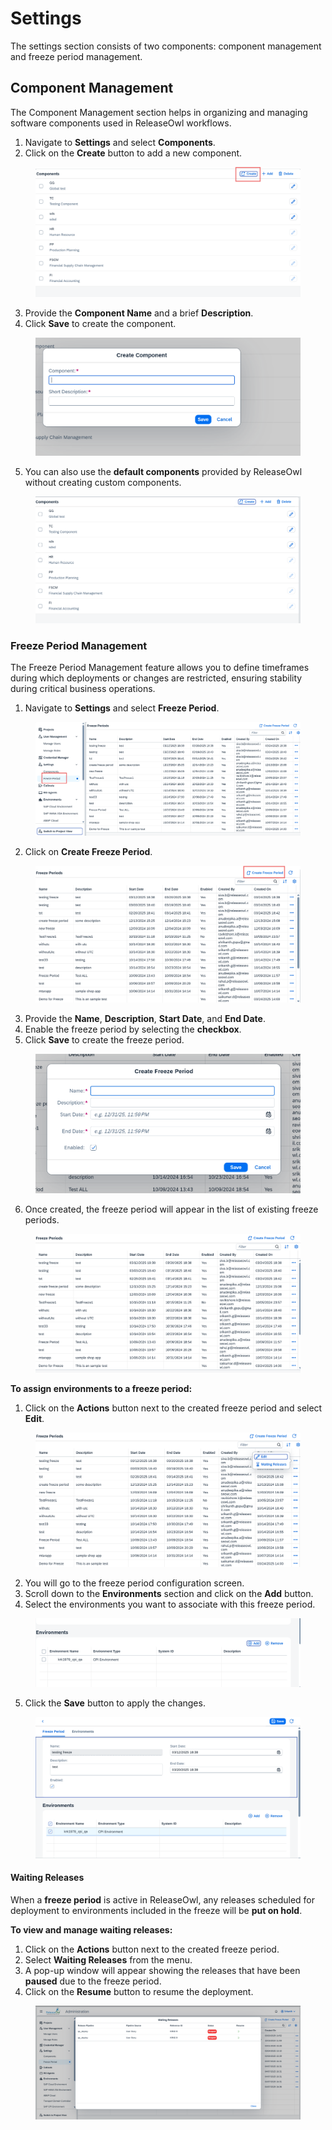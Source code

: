 # Settings

The settings section consists of two components: component management and freeze period management.

## Component Management

The Component Management section helps in organizing and managing software components used in ReleaseOwl workflows.

1. Navigate to **Settings** and select **Components**.
2. Click on the **Create** button to add a new component.

<figure><img src="../../.gitbook/assets/image (8) (1) (1) (1) (1) (1) (1) (1) (1) (1) (1).png" alt=""><figcaption></figcaption></figure>

3. Provide the **Component Name** and a brief **Description**.
4. Click **Save** to create the component.

<figure><img src="../../.gitbook/assets/image (9) (1) (1) (1) (1) (1) (1) (1) (1).png" alt=""><figcaption></figcaption></figure>

5. You can also use the **default components** provided by ReleaseOwl without creating custom components.

<figure><img src="../../.gitbook/assets/image (10) (1) (1) (1) (1) (1) (1) (1).png" alt=""><figcaption></figcaption></figure>

### Freeze Period Management

The Freeze Period Management feature allows you to define timeframes during which deployments or changes are restricted, ensuring stability during critical business operations.

1. Navigate to **Settings** and select **Freeze Period**.

<figure><img src="../../.gitbook/assets/image (12) (1) (1) (1) (1) (1).png" alt=""><figcaption></figcaption></figure>

2. Click on **Create Freeze Period**.

<figure><img src="../../.gitbook/assets/image (11) (1) (1) (1) (1) (1) (1) (1).png" alt=""><figcaption></figcaption></figure>

3. Provide the **Name**, **Description**, **Start Date**, and **End Date**.
4. Enable the freeze period by selecting the **checkbox**.
5. Click **Save** to create the freeze period.

<figure><img src="../../.gitbook/assets/image (14) (1) (1) (1) (1) (1).png" alt=""><figcaption></figcaption></figure>

6. Once created, the freeze period will appear in the list of existing freeze periods.

<figure><img src="../../.gitbook/assets/image (15) (1) (1) (1) (1) (1).png" alt=""><figcaption></figcaption></figure>

**To assign environments to a freeze period:**

1. Click on the **Actions** button next to the  created freeze period and select **Edit**.

<figure><img src="../../.gitbook/assets/image (16) (1) (1) (1) (1).png" alt=""><figcaption></figcaption></figure>

2. You will go to the freeze period configuration screen.
3. Scroll down to the **Environments** section and click on the **Add** button.
4. Select the environments you want to associate with this freeze period.

<figure><img src="../../.gitbook/assets/image (17) (1) (1) (1).png" alt=""><figcaption></figcaption></figure>

5. Click the **Save** button to apply the changes.

<figure><img src="../../.gitbook/assets/image (18) (1) (1).png" alt=""><figcaption></figcaption></figure>

#### Waiting Releases

When a **freeze period** is active in ReleaseOwl, any releases scheduled for deployment to environments included in the freeze will be **put on hold**.

**To view and manage waiting releases:**

1. Click on the **Actions** button next to the created freeze period.
2. Select **Waiting Releases** from the menu.
3. A pop-up window will appear showing the releases that have been **paused** due to the freeze period.
4. Click on the **Resume** button to resume the deployment.

<figure><img src="../../.gitbook/assets/image (1183).png" alt=""><figcaption></figcaption></figure>

